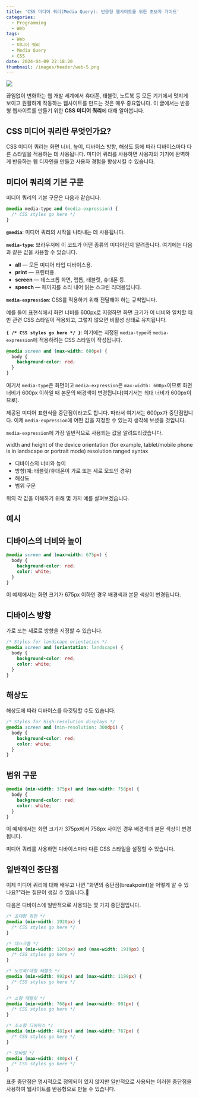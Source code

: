 ```yaml
---
title: 'CSS 미디어 쿼리(Media Query): 반응형 웹사이트를 위한 초보자 가이드'
categories:
  - Programming
  - Web
tags:
  - Web
  - 미디어 쿼리
  - Media Query
  - CSS
date: 2024-04-09 22:18:20
thumbnail: /images/header/web-5.png
---
```


![](/images/header/web-7.png)

끊임없이 변화하는 웹 개발 세계에서 휴대폰, 태블릿, 노트북 등 모든 기기에서 멋지게 보이고 원활하게 작동하는 웹사이트를 만드는 것은 매우 중요합니다. 이 글에서는 반응형 웹사이트를 만들기 위한 **CSS 미디어 쿼리**에 대해 알아봅니다.

## CSS 미디어 쿼리란 무엇인가요?

CSS 미디어 쿼리는 화면 너비, 높이, 디바이스 방향, 해상도 등에 따라 디바이스마다 다른 스타일을 적용하는 데 사용됩니다. 미디어 쿼리를 사용하면 사용자의 기기에 완벽하게 반응하는 웹 디자인을 만들고 사용자 경험을 향상시킬 수 있습니다.

## 미디어 쿼리의 기본 구문

미디어 쿼리의 기본 구문은 다음과 같습니다.

```css
@media media-type and (media-expression) {
  /* CSS styles go here */
}
```

**`@media`**: 미디어 쿼리의 시작을 나타내는 데 사용됩니다.

**`media-type`**: 브라우저에 이 코드가 어떤 종류의 미디어인지 알려줍니다. 여기에는 다음과 같은 값을 사용할 수 있습니다.

- **all** — 모든 미디어 타입 디바이스용.
- **print** — 프린터용.
- **screen** — 데스크톱 화면, 랩톱, 태블릿, 휴대폰 등.
- **speech** — 페이지를 소리 내어 읽는 스크린 리더용입니다.

**`media-expression`**: CSS를 적용하기 위해 전달해야 하는 규칙입니다.

예를 들어 표현식에서 화면 너비를 600px로 지정하면 화면 크기가 이 너비와 일치할 때만 관련 CSS 스타일이 적용되고, 그렇지 않으면 비활성 상태로 유지됩니다.

**`{ /* CSS styles go here */ }`**: 여기에는 지정된 `media-type`과 `media-expression`에 적용하려는 CSS 스타일이 작성됩니다.

```css
@media screen and (max-width: 600px) {
  body {
    background-color: red;
  }
}
```

여기서 `media-type`은 화면이고 `media-expression`은 `max-width: 600px`이므로 화면 너비가 600px 이하일 때 본문의 배경색이 변경됩니다(여기서는 최대 너비가 600px이므로).

제공된 미디어 표현식을 중단점이라고도 합니다. 따라서 여기서는 600px가 중단점입니다. 이제 `media-expression`에 어떤 값을 지정할 수 있는지 생각해 보셨을 것입니다.

`media-expression`에 가장 일반적으로 사용되는 값을 알려드리겠습니다.

width and height of the device
orientation (for example, tablet/mobile phone is in landscape or portrait mode)
resolution
ranged syntax

- 디바이스의 너비와 높이
- 방향(예: 태블릿/휴대폰이 가로 또는 세로 모드인 경우)
- 해상도
- 범위 구문

위의 각 값을 이해하기 위해 몇 가지 예를 살펴보겠습니다.

## 예시

## 디바이스의 너비와 높이

```css
@media screen and (max-width: 675px) {
  body {
    background-color: red;
    color: white;
  }
}
```

이 예제에서는 화면 크기가 675px 이하인 경우 배경색과 본문 색상이 변경됩니다.

## 디바이스 방향

가로 또는 세로로 방향을 지정할 수 있습니다.

```css
/* Styles for landscape orientation */
@media screen and (orientation: landscape) {
  body {
    background-color: red;
    color: white;
  }
}
```

## 해상도

해상도에 따라 디바이스를 타깃팅할 수도 있습니다.

```css
/* Styles for high-resolution displays */
@media screen and (min-resolution: 300dpi) {
  body {
    background-color: red;
    color: white;
  }
}
```

## 범위 구문

```css
@media (min-width: 375px) and (max-width: 758px) {
  body {
    background-color: red;
    color: white;
  }
}
```

이 예제에서는 화면 크기가 375px에서 758px 사이인 경우 배경색과 본문 색상이 변경됩니다.

미디어 쿼리를 사용하면 디바이스마다 다른 CSS 스타일을 설정할 수 있습니다.

## 일반적인 중단점

이제 미디어 쿼리에 대해 배우고 나면 "화면의 중단점(breakpoint)을 어떻게 알 수 있나요?"라는 질문이 생길 수 있습니다.🤔

다음은 디바이스에 일반적으로 사용되는 몇 가지 중단점입니다.

```css
/* 초대형 화면 */
@media (min-width: 1920px) {
  /* CSS styles go here */
}

/* 데스크톱 */
@media (min-width: 1200px) and (max-width: 1919px) {
  /* CSS styles go here */
}

/* 노트북/대형 태블릿 */
@media (min-width: 992px) and (max-width: 1199px) {
  /* CSS styles go here */
}

/* 소형 태블릿 */
@media (min-width: 768px) and (max-width: 991px) {
  /* CSS styles go here */
}

/* 초소형 디바이스 */
@media (min-width: 481px) and (max-width: 767px) {
  /* CSS styles go here */
}

/* 모바일 */
@media (max-width: 480px) {
  /* CSS styles go here */
}
```

표준 중단점은 명시적으로 정의되어 있지 않지만 일반적으로 사용되는 이러한 중단점을 사용하여 웹사이트를 반응형으로 만들 수 있습니다.
